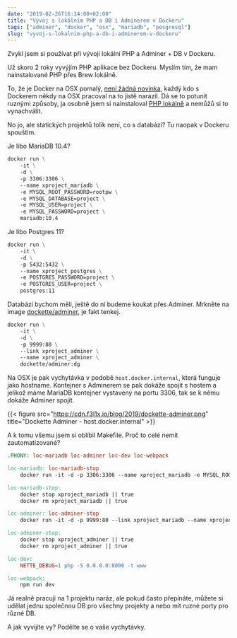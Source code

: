 ```yaml
---
date: "2019-02-26T16:14:00+02:00"
title: "Vývoj s lokálním PHP a DB i Adminerem v Dockeru"
tags: ["adminer", "docker", "osx", "mariadb", "posgresql"]
slug: "vyvoj-s-lokalnim-php-a-db-i-adminerem-v-dockeru"
---
```


Zvykl jsem si používat při vývoji lokální PHP a Adminer + DB v Dockeru.

<!--more-->

Už skoro 2 roky vyvýjím PHP aplikace bez Dockeru. Myslím tím, že mam nainstalované PHP přes Brew lokálně.

To, že je Docker na OSX pomalý, [není žádná novinka](https://github.com/docker/for-mac/issues?utf8=%E2%9C%93&q=osx+slow), každý kdo s Dockerem někdy na OSX pracoval na to jistě narazil.
Dá se to potunit ruznými způsoby, ja osobně jsem si nainstaloval [PHP lokálně](/blog/2019/01/22/brew-install-upgrade-a-cleanup/) a nemůžů si to vynachválit.

No jo, ale statických projektů tolik není, co s databází? Tu naopak v Dockeru spouštím.

Je libo MariaDB 10.4?

```dockerfile
docker run \
	-it \
	-d \
	-p 3306:3306 \
	--name xproject_mariadb \
	-e MYSQL_ROOT_PASSWORD=rootpw \
	-e MYSQL_DATABASE=project \
	-e MYSQL_USER=project \
	-e MYSQL_PASSWORD=project \
	mariadb:10.4
```

Je libo Postgres 11?

```dockerfile
docker run \
	-it \
	-d \
	-p 5432:5432 \
	--name xproject_postgres \
	-e POSTGRES_PASSWORD=project \
	-e POSTGRES_USER=project \
	postgres:11
```

Databázi bychom měli, ještě do ní budeme koukat přes Adminer. Mrkněte na image [dockette/adminer](https://github.com/dockette/adminer/), je fakt tenkej.

```dockerfile
docker run \
	-it \
	-d \
	-p 9999:80 \
	--link xproject_adminer \
	--name xproject_adminer \
	dockette/adminer:dg
```

Na OSX je pak vychytávka v podobě `host.docker.internal`, která funguje jako hostname.
Kontejner s Adminerem se pak dokáže spojit s hostem a jelikož máme MariaDB kontejner vystavený na portu 3306, tak se k němu dokáže Adminer spojit.

{{< figure src="https://cdn.f3l1x.io/blog/2019/dockette-adminer.png" title="Dockette Adminer - host.docker.internal" >}}

A k tomu všemu jsem si oblíbil Makefile. Proč to celé nemít zautomatizované?

```makefile
.PHONY: loc-mariadb loc-adminer loc-dev loc-webpack

loc-mariadb: loc-mariadb-stop
	docker run -it -d -p 3306:3306 --name xproject_mariadb -e MYSQL_ROOT_PASSWORD=rootpw -e MYSQL_DATABASE=project -e MYSQL_USER=project -e MYSQL_PASSWORD=project mariadb:10.4

loc-mariadb-stop:
	docker stop xproject_mariadb || true
	docker rm xproject_mariadb || true

loc-adminer: loc-adminer-stop
	docker run -it -d -p 9999:80 --link xproject_mariadb --name xproject_adminer dockette/adminer:dg

loc-adminer-stop:
	docker stop xproject_adminer || true
	docker rm xproject_adminer || true

loc-dev:
	NETTE_DEBUG=1 php -S 0.0.0.0:8000 -t www

loc-webpack:
	npm run dev
```

Já realně pracuji na 1 projektu naráz, ale pokud často přepínáte, můžete si udělat jednu společnou DB pro všechny projekty a nebo mít ruzné porty pro různé DB.

A jak vyvijíte vy? Podělte se o vaše vychytávky.
